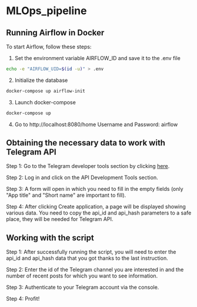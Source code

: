 # MLOps_pipeline

## Running Airflow in Docker
To start Airflow, follow these steps:
1. Set the environment variable AIRFLOW_ID and save it to the .env file

```bash
echo -e "AIRFLOW_UID=$(id -u)" > .env
```

2. Initialize the database

```bash
docker-compose up airflow-init
```

3. Launch docker-compose

```bash
docker-compose up
```

4. Go to http://localhost:8080/home
   Username and Password: airflow

## Obtaining the necessary data to work with Telegram API

Step 1: Go to the Telegram developer tools section by clicking [here](https://my.telegram.org/auth?to=apps).

Step 2: Log in and click on the API Development Tools section.

Step 3: A form will open in which you need to fill in the empty fields (only "App title" and "Short name" are important to fill).

Step 4: After clicking Create application, a page will be displayed showing various data. You need to copy the api_id and api_hash parameters to a safe place, they will be needed for Telegram API.

## Working with the script

Step 1: After successfully running the script, you will need to enter the api_id and api_hash data that you got thanks to the last instruction.

Step 2: Enter the id of the Telegram channel you are interested in and the number of recent posts for which you want to see information.

Step 3: Authenticate to your Telegram account via the console.

Step 4: Profit!


